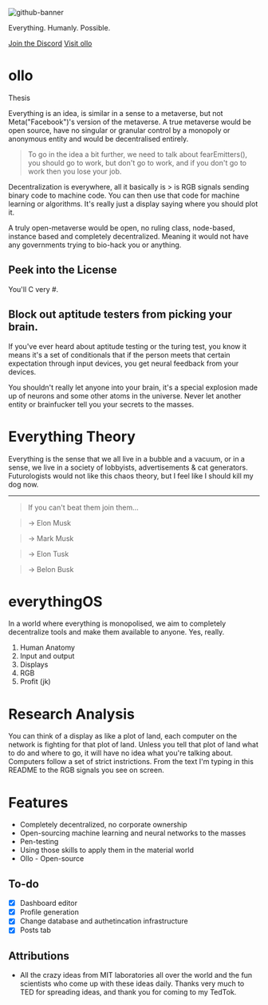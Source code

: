 
![github-banner](https://user-images.githubusercontent.com/45247477/149642872-1c7fa574-a101-4973-8419-68a836d64055.png)

Everything. Humanly. Possible.

[Join the Discord](https://discord.gg/QHaTDy3xdK)
[Visit ollo](https://ollo.website)

# ollo
Thesis

Everything is an idea, is similar in a sense to a metaverse, but not Meta("Facebook")'s version of the metaverse. A true metaverse would be open source, have no singular or granular control by a monopoly or anonymous entity and would be decentralised entirely.

> To go in the idea a bit further, we need to talk about fearEmitters(), you should go to work, but don't go to work, and if you don't go to work then you lose your job.

Decentralization is everywhere, all it basically is > is RGB signals sending binary code to machine code. You can then use that code for machine learning or algorithms. It's really just a display saying where you should plot it.

A truly open-metaverse would be open, no ruling class, node-based, instance based and completely decentralized. Meaning it would not have any governments trying to bio-hack you or anything.

## Peek into the License 

You'll C very #.

## Block out aptitude testers from picking your brain.

If you've ever heard about aptitude testing or the turing test, you know it means it's a set of conditionals that if the person meets that certain expectation through input devices, you get neural feedback from your devices.

You shouldn't really let anyone into your brain, it's a special explosion made up of neurons and some other atoms in the universe. Never let another entity or brainfucker tell you your secrets to the masses.

# Everything Theory
Everything is the sense that we all live in a bubble and a vacuum, or in a sense, we live in a society of lobbyists, advertisements & cat generators. Futurologists would not like this chaos theory, but I feel like I should kill my dog now.

---

> If you can't beat them join them...

>    -> Elon Musk

>    -> Mark Musk

>    -> Elon Tusk

>    -> Belon Busk

# everythingOS

In a world where everything is monopolised, we aim to completely decentralize tools and make them available to anyone. Yes, really.

1) Human Anatomy
2) Input and output
3) Displays
4) RGB
5) Profit (jk)


# Research Analysis
You can think of a display as like a plot of land, each computer on the network is fighting for that plot of land. Unless you tell that plot of land what to do and where to go, it will have no idea what you're talking about. Computers follow a set of strict instrictions. From the text I'm typing in this README to the RGB signals you see on screen. 

# Features
- Completely decentralized, no corporate ownership
- Open-sourcing machine learning and neural networks to the masses
- Pen-testing
- Using those skills to apply them in the material world
- Ollo - Open-source

## To-do

- [x] Dashboard editor
- [x] Profile generation
- [x] Change database and authetincation infrastructure
- [x] Posts tab

## Attributions

- All the crazy ideas from MIT laboratories all over the world and the fun scientists who come up with these ideas daily. Thanks very much to TED for spreading ideas, and thank you for coming to my TedTok.
